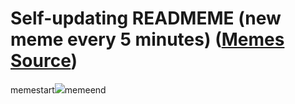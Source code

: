 # Self-updating READMEME (new meme every 5 minutes) ([Memes Source](https://bramses.notion.site/a49c1e962b7646879176ac3b327b6533?v=4d1eda54b170483cb03a40f257231764))

memestart![](https://www.notion.so/image/https%3A%2F%2Fs3-us-west-2.amazonaws.com%2Fsecure.notion-static.com%2Fb7a50597-b5fb-4eae-a8e1-8538e55ae606%2F5E986545-0002-4524-9BCF-85B7D60BF6EB.jpeg?table=block&id=d1bb3e1b-b461-4ecc-af9c-92f8cc4368c4&cache=v2)memeend

